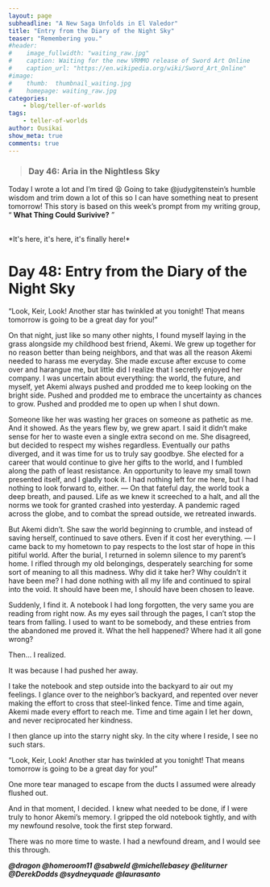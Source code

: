 ```yaml
---
layout: page
subheadline: "A New Saga Unfolds in El Valedor"
title: "Entry from the Diary of the Night Sky"
teaser: "Remembering you."
#header:
#    image_fullwidth: "waiting_raw.jpg"
#    caption: Waiting for the new VRMMO release of Sword Art Online
#    caption_url: "https://en.wikipedia.org/wiki/Sword_Art_Online"
#image:
#    thumb:  thumbnail_waiting.jpg
#    homepage: waiting_raw.jpg
categories:
    - blog/teller-of-worlds
tags:
    - teller-of-worlds
author: Ousikai
show_meta: true
comments: true
---
```

> ### Day 46: Aria in the Nightless Sky
Today I wrote a lot and I’m tired :tired_face: Going to take @judygitenstein’s humble wisdom and trim down a lot of this so I can have something neat to present tomorrow! This story is based on this week’s prompt from my writing group, “ **What Thing Could Surivive?** ”

<br/>
*It's here, it's here, it's finally here!* 

# Day 48: Entry from the Diary of the Night Sky

“Look, Keir, Look! Another star has twinkled at you tonight! That means tomorrow is going to be a great day for you!”

On that night, just like so many other nights, I found myself laying in the grass alongside my childhood best friend, Akemi. We grew up together for no reason better than being neighbors, and that was all the reason Akemi needed to harass me everyday. She made excuse after excuse to come over and harangue me, but little did I realize that I secretly enjoyed her company. I was uncertain about everything: the world, the future, and myself, yet Akemi always pushed and prodded me to keep looking on the bright side. Pushed and prodded me to embrace the uncertainty as chances to grow. Pushed and prodded me to open up when I shut down.

Someone like her was wasting her graces on someone as pathetic as me. And it showed. As the years flew by, we grew apart. I said it didn’t make sense for her to waste even a single extra second on me. She disagreed, but decided to respect my wishes regardless. Eventually our paths diverged, and it was time for us to truly say goodbye. She elected for a career that would continue to give her gifts to the world, and I fumbled along the path of least resistance. An opportunity to leave my small town presented itself, and I gladly took it. I had nothing left for me here, but I had nothing to look forward to, either. 
—
On that fateful day, the world took a deep breath, and paused. Life as we knew it screeched to a halt, and all the norms we took for granted crashed into yesterday. A pandemic raged across the globe, and to combat the spread outside, we retreated inwards. 

But Akemi didn’t. She saw the world beginning to crumble, and instead of saving herself, continued to save others. Even if it cost her everything.
— 
I came back to my hometown to pay respects to the lost star of hope in this pitiful world. After the burial, I returned in solemn silence to my parent’s home. I rifled through my old belongings, desperately searching for some sort of meaning to all this madness. Why did it take her? Why couldn’t it have been me? I had done nothing with all my life and continued to spiral into the void. It should have been me, I should have been chosen to leave. 

Suddenly, I find it. A notebook I had long forgotten, the very same you are reading from right now.  As my eyes sail through the pages, I can’t stop the tears from falling. I used to want to be somebody, and these entries from the abandoned me proved it. What the hell happened? Where had it all gone wrong? 

Then… I realized. 

It was because I had pushed her away. 

I take the notebook and step outside into the backyard to air out my feelings. I glance over to the neighbor’s backyard, and repented over never making the effort to cross that steel-linked fence. Time and time again, Akemi made every effort to reach me. Time and time again I let her down, and never reciprocated her kindness. 

I then glance up into the starry night sky. In the city where I reside, I see no such stars.

“Look, Keir, Look! Another star has twinkled at you tonight! That means tomorrow is going to be a great day for you!”

One more tear managed to escape from the ducts I assumed were already flushed out. 

And in that moment, I decided. I knew what needed to be done, if I were truly to honor Akemi’s memory. I gripped the old notebook tightly, and with my newfound resolve, took the first step forward. 

There was no more time to waste. I had a newfound dream, and I would see this through. 

***@dragon @homeroom11 @sabweld @michellebasey @eliturner  @DerekDodds @sydneyquade @laurasanto***